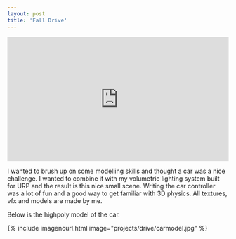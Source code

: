 ```yaml
---
layout: post
title: 'Fall Drive'
---
```


<style>
.video-holder {
  position: relative;
  width: 100%;
  height: 0;
  padding-bottom: 56.25%;
  overflow: hidden;
}
.video-holder iframe {
  position: absolute;
  top: 0;
  left: 0;
  width: 100%;
  height: 100%;
}
</style>
<div class="video-holder">
  <iframe
    id="existing-iframe-example"
    width="640" height="360"
    src="https://www.youtube.com/embed/Geko-hwpjUY?playlist=Geko-hwpjUY&autoplay=1&mute=1&enablejsapi=1&controls=0&loop=1"
    frameborder="0"
></iframe>
</div>

I wanted to brush up on some modelling skills and thought a car was a nice challenge. I wanted to combine it with my volumetric lighting system built for URP and the result is this nice small scene. Writing the car controller was a lot of fun and a good way to get familiar with 3D physics. All textures, vfx and models are made by me. 

Below is the highpoly model of the car.

{% include imagenourl.html image="projects/drive/carmodel.jpg" %}